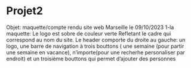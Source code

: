 # Projet2
Objet: maquette/compte rendu site web                    Marseille le 09/10/2023
1-la maquette:
Le logo est sobre de couleur verte Refletant le cadre qui correspond au nom du site.
Le header comporte du droite au gauche: un logo, une barre de navigation à trois bouttons (
une semaine (pour partir une semaine en vacance), n’importe(pour une recherhe personaliser
par endroit) et un troisième bouttons qui permet d’ajouter des personnes
